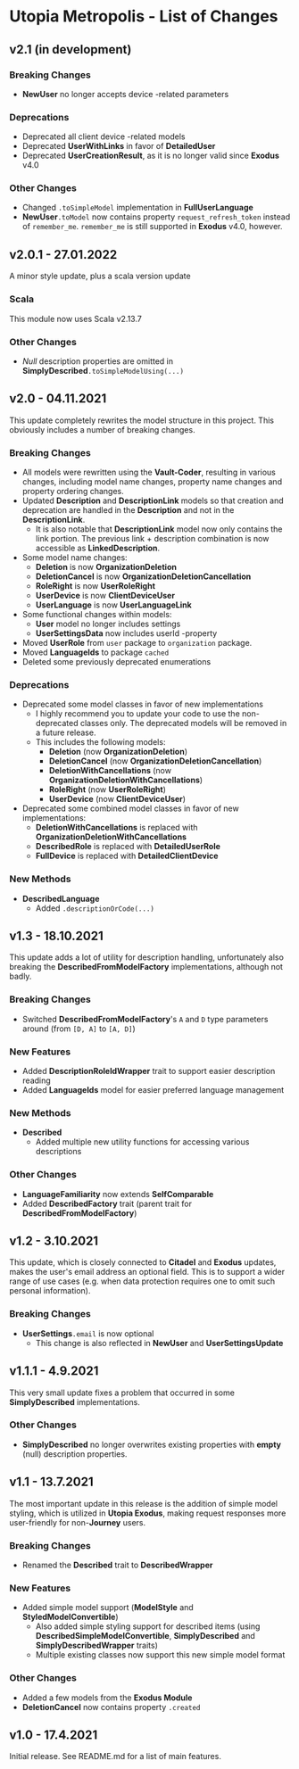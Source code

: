 # Utopia Metropolis - List of Changes

## v2.1 (in development)
### Breaking Changes
- **NewUser** no longer accepts device -related parameters
### Deprecations
- Deprecated all client device -related models
- Deprecated **UserWithLinks** in favor of **DetailedUser**
- Deprecated **UserCreationResult**, as it is no longer valid since **Exodus** v4.0
### Other Changes
- Changed `.toSimpleModel` implementation in **FullUserLanguage**
- **NewUser**`.toModel` now contains property `request_refresh_token` instead of `remember_me`. `remember_me` is still 
  supported in **Exodus** v4.0, however.

## v2.0.1 - 27.01.2022
A minor style update, plus a scala version update
### Scala
This module now uses Scala v2.13.7
### Other Changes
- *Null* description properties are omitted in **SimplyDescribed**`.toSimpleModelUsing(...)`

## v2.0 - 04.11.2021
This update completely rewrites the model structure in this project. 
This obviously includes a number of breaking changes.
### Breaking Changes
- All models were rewritten using the **Vault-Coder**, resulting in various changes, including model name changes, 
  property name changes and property ordering changes.
- Updated **Description** and **DescriptionLink** models so that creation and deprecation are handled in the 
  **Description** and not in the **DescriptionLink**.
  - It is also notable that **DescriptionLink** model now only contains the link portion. 
    The previous link + description combination is now accessible as **LinkedDescription**.
- Some model name changes:
  - **Deletion** is now **OrganizationDeletion**
  - **DeletionCancel** is now **OrganizationDeletionCancellation**
  - **RoleRight** is now **UserRoleRight**
  - **UserDevice** is now **ClientDeviceUser**
  - **UserLanguage** is now **UserLanguageLink**
- Some functional changes within models:
  - **User** model no longer includes settings
  - **UserSettingsData** now includes userId -property
- Moved **UserRole** from `user` package to `organization` package.
- Moved **LanguageIds** to package `cached`
- Deleted some previously deprecated enumerations
### Deprecations
- Deprecated some model classes in favor of new implementations
  - I highly recommend you to update your code to use the non-deprecated classes only. 
    The deprecated models will be removed in a future release.
  - This includes the following models:
    - **Deletion** (now **OrganizationDeletion**)
    - **DeletionCancel** (now **OrganizationDeletionCancellation**)
    - **DeletionWithCancellations** (now **OrganizationDeletionWithCancellations**)
    - **RoleRight** (now **UserRoleRight**)
    - **UserDevice** (now **ClientDeviceUser**)
- Deprecated some combined model classes in favor of new implementations:
  - **DeletionWithCancellations** is replaced with **OrganizationDeletionWithCancellations**
  - **DescribedRole** is replaced with **DetailedUserRole**
  - **FullDevice** is replaced with **DetailedClientDevice**
### New Methods
- **DescribedLanguage**
  - Added `.descriptionOrCode(...)`

## v1.3 - 18.10.2021
This update adds a lot of utility for description handling, unfortunately also breaking the 
**DescribedFromModelFactory** implementations, although not badly.
### Breaking Changes
- Switched **DescribedFromModelFactory**'s `A` and `D` type parameters around (from `[D, A]` to `[A, D]`)
### New Features
- Added **DescriptionRoleIdWrapper** trait to support easier description reading
- Added **LanguageIds** model for easier preferred language management
### New Methods
- **Described**
  - Added multiple new utility functions for accessing various descriptions
### Other Changes
- **LanguageFamiliarity** now extends **SelfComparable**
- Added **DescribedFactory** trait (parent trait for **DescribedFromModelFactory**)

## v1.2 - 3.10.2021
This update, which is closely connected to **Citadel** and **Exodus** updates, makes the user's email address 
an optional field. This is to support a wider range of use cases (e.g. when data protection requires one to omit such 
personal information).
### Breaking Changes
- **UserSettings**`.email` is now optional
  - This change is also reflected in **NewUser** and **UserSettingsUpdate**

## v1.1.1 - 4.9.2021
This very small update fixes a problem that occurred in some **SimplyDescribed** implementations.
### Other Changes
- **SimplyDescribed** no longer overwrites existing properties with **empty** (null) description properties.

## v1.1 - 13.7.2021
The most important update in this release is the addition of simple model styling, 
which is utilized in **Utopia Exodus**, making request responses more user-friendly for 
non-**Journey** users.
### Breaking Changes
- Renamed the **Described** trait to **DescribedWrapper**
### New Features
- Added simple model support (**ModelStyle** and **StyledModelConvertible**)
    - Also added simple styling support for described items 
      (using **DescribedSimpleModelConvertible**, **SimplyDescribed** and 
      **SimplyDescribedWrapper** traits)
    - Multiple existing classes now support this new simple model format
### Other Changes
- Added a few models from the **Exodus Module**
- **DeletionCancel** now contains property `.created`

## v1.0 - 17.4.2021
Initial release. See README.md for a list of main features.
